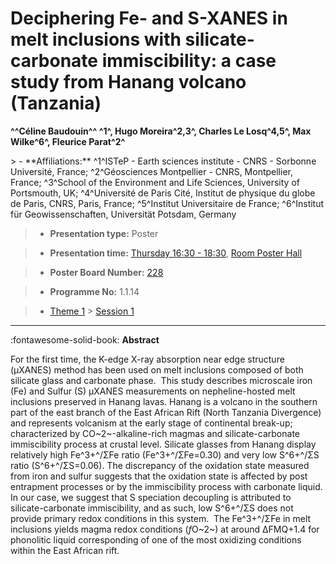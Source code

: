 # Deciphering Fe- and S-XANES in melt inclusions with silicate-carbonate immiscibility: a case study from Hanang volcano (Tanzania)

**^^Céline Baudouin^^ ^1^, Hugo Moreira^2,3^, Charles Le Losq^4,5^, Max Wilke^6^, Fleurice Parat^2^**

<!-- more -->> - **Affiliations:** ^1^ISTeP - Earth sciences institute - CNRS - Sorbonne Université, France; ^2^Géosciences Montpellier - CNRS, Montpellier, France; ^3^School of the Environment and Life Sciences, University of Portsmouth, UK; ^4^Université de Paris Cité, Institut de physique du globe de Paris, CNRS, Paris, France; ^5^Institut Universitaire de France; ^6^Institut für Geowissenschaften, Universität Potsdam, Germany 

> - **Presentation type:** Poster

> - **Presentation time:** [Thursday 16:30 - 18:30](../sessions_comparison.md#__tabbed_3_6), [Room Poster Hall](../maps_venue.md#__tabbed_1_1)

> - **Poster Board Number:** [228](../map_poster_boards.md#thursday)

> - **Programme No:** 1.1.14

> - [Theme 1](../theme1.md) > [Session 1](../sessions/session-1-1.md)

--- 

:fontawesome-solid-book: **Abstract**

For the first time, the K-edge X-ray absorption near edge structure (µXANES) method has been used on melt inclusions composed of both silicate glass and carbonate phase.  This study describes microscale iron (Fe) and Sulfur (S) µXANES measurements on nepheline-hosted melt inclusions preserved in Hanang lavas. Hanang is a volcano in the southern part of the east branch of the East African Rift (North Tanzania Divergence) and represents volcanism at the early stage of continental break-up; characterized by CO~2~-alkaline-rich magmas and silicate-carbonate immiscibility process at crustal level. Silicate glasses from Hanang display relatively high Fe^3+^/ΣFe ratio (Fe^3+^/ΣFe=0.30) and very low S^6+^/ΣS ratio (S^6+^/ΣS=0.06). The discrepancy of the oxidation state measured from iron and sulfur suggests that the oxidation state is affected by post entrapment processes or by the immiscibility process with carbonate liquid. In our case, we suggest that S speciation decoupling is attributed to silicate-carbonate immiscibility, and as such, low S^6+^/ΣS does not provide primary redox conditions in this system.  The Fe^3+^/ΣFe in melt inclusions yields magma redox conditions (*f*O~2~) at around ∆FMQ+1.4 for phonolitic liquid corresponding of one of the most oxidizing conditions within the East African rift.

